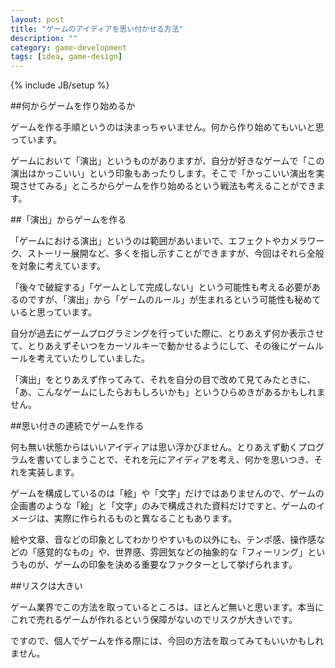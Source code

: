 ```yaml
---
layout: post
title: "ゲームのアイディアを思い付かせる方法"
description: ""
category: game-development
tags: [idea, game-design]
---
```

{% include JB/setup %}

##何からゲームを作り始めるか

ゲームを作る手順というのは決まっちゃいません。何から作り始めてもいいと思っています。

ゲームにおいて「演出」というものがありますが、自分が好きなゲームで「この演出はかっこいい」という印象もあったりします。そこで「かっこいい演出を実現させてみる」ところからゲームを作り始めるという戦法も考えることができます。

##「演出」からゲームを作る

「ゲームにおける演出」というのは範囲があいまいで、エフェクトやカメラワーク、ストーリー展開など、多くを指し示すことができますが、今回はそれら全般を対象に考えています。

「後々で破綻する」「ゲームとして完成しない」という可能性も考える必要があるのですが、「演出」から「ゲームのルール」が生まれるという可能性も秘めていると思っています。

自分が過去にゲームプログラミングを行っていた際に、とりあえず何か表示させて、とりあえずそいつをカーソルキーで動かせるようにして、その後にゲームルールを考えていたりしていました。

「演出」をとりあえず作ってみて、それを自分の目で改めて見てみたときに、「あ、こんなゲームにしたらおもしろいかも」というひらめきがあるかもしれません。

##思い付きの連続でゲームを作る

何も無い状態からはいいアイディアは思い浮かびません。とりあえず動くプログラムを書いてしまうことで、それを元にアイディアを考え、何かを思いつき、それを実装します。

ゲームを構成しているのは「絵」や「文字」だけではありませんので、ゲームの企画書のような「絵」と「文字」のみで構成された資料だけですと、ゲームのイメージは、実際に作られるものと異なることもあります。

絵や文章、音などの印象としてわかりやすいもの以外にも、テンポ感、操作感などの「感覚的なもの」や、世界感、雰囲気などの抽象的な「フィーリング」というものが、ゲームの印象を決める重要なファクターとして挙げられます。

##リスクは大きい

ゲーム業界でこの方法を取っているところは、ほとんど無いと思います。本当にこれで売れるゲームが作れるという保障がないのでリスクが大きいです。

ですので、個人でゲームを作る際には、今回の方法を取ってみてもいいかもしれません。
